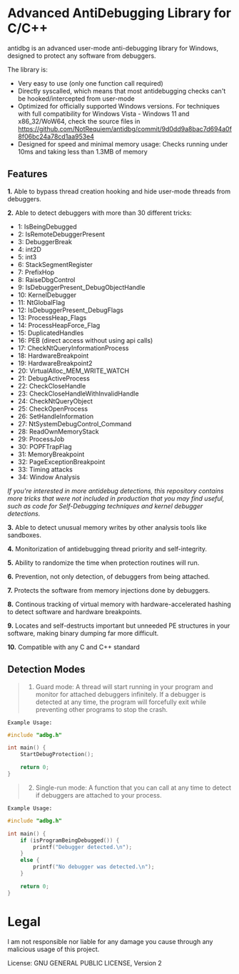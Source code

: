 # Advanced AntiDebugging Library for C/C++

antidbg is an advanced user-mode anti-debugging library for Windows, designed to protect any software from debuggers.

The library is:
- Very easy to use (only one function call required)
- Directly syscalled, which means that most antidebugging checks can't be hooked/intercepted from user-mode
- Optimized for officially supported Windows versions. For techniques with full compatibility for Windows Vista - Windows 11 and x86_32/WoW64, check the source files in https://github.com/NotRequiem/antidbg/commit/9d0dd9a8bac7d694a0f8f06bc24a78cd1aa953e4
- Designed for speed and minimal memory usage: Checks running under 10ms and taking less than 1.3MB of memory

## Features
**__1.__** Able to bypass thread creation hooking and hide user-mode threads from debuggers.

**__2.__** Able to detect debuggers with more than 30 different tricks:
  - 1: IsBeingDebugged
  - 2: IsRemoteDebuggerPresent
  - 3: DebuggerBreak
  - 4: int2D
  - 5: int3
  - 6: StackSegmentRegister
  - 7: PrefixHop
  - 8: RaiseDbgControl
  - 9: IsDebuggerPresent_DebugObjectHandle
  - 10: KernelDebugger
  - 11: NtGlobalFlag
  - 12: IsDebuggerPresent_DebugFlags
  - 13: ProcessHeap_Flags
  - 14: ProcessHeapForce_Flag
  - 15: DuplicatedHandles
  - 16: PEB (direct access without using api calls)
  - 17: CheckNtQueryInformationProcess
  - 18: HardwareBreakpoint
  - 19: HardwareBreakpoint2
  - 20: VirtualAlloc_MEM_WRITE_WATCH
  - 21: DebugActiveProcess
  - 22: CheckCloseHandle
  - 23: CheckCloseHandleWithInvalidHandle
  - 24: CheckNtQueryObject
  - 25: CheckOpenProcess
  - 26: SetHandleInformation
  - 27: NtSystemDebugControl_Command
  - 28: ReadOwnMemoryStack
  - 29: ProcessJob
  - 30: POPFTrapFlag
  - 31: MemoryBreakpoint
  - 32: PageExceptionBreakpoint
  - 33: Timing attacks
  - 34: Window Analysis
 
*If you're interested in more antidebug detections, this repository contains more tricks that were not included in production that you may find useful, such as code for Self-Debugging techniques and kernel debugger detections.*

**__3.__** Able to detect unusual memory writes by other analysis tools like sandboxes.

**__4.__** Monitorization of antidebugging thread priority and self-integrity.

**__5.__** Ability to randomize the time when protection routines will run.

**__6.__** Prevention, not only detection, of debuggers from being attached.

**__7.__** Protects the software from memory injections done by debuggers.

**__8.__** Continous tracking of virtual memory with hardware-accelerated hashing to detect software and hardware breakpoints.

**__9.__** Locates and self-destructs important but unneeded PE structures in your software, making binary dumping far more difficult.

**__10.__** Compatible with any C and C++ standard

## Detection Modes
> 1. Guard mode: A thread will start running in your program and monitor for attached debuggers infinitely. If a debugger is detected at any time, the program will forcefully exit while preventing other programs to stop the crash.

`Example Usage:`
```c
#include "adbg.h"

int main() {
    StartDebugProtection();

    return 0;
}
```

> 2. Single-run mode: A function that you can call at any time to detect if debuggers are attached to your process.

`Example Usage:`
```c
#include "adbg.h"

int main() {
    if (isProgramBeingDebugged()) {
        printf("Debugger detected.\n");
    }
    else {
        printf("No debugger was detected.\n");
    }

    return 0;
}
```

# Legal
I am not responsible nor liable for any damage you cause through any malicious usage of this project.

License: GNU GENERAL PUBLIC LICENSE, Version 2